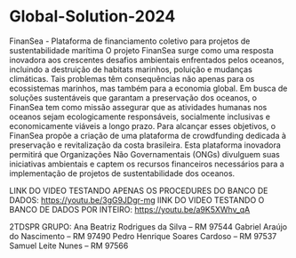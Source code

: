 # Global-Solution-2024
FinanSea - Plataforma de financiamento coletivo para projetos de sustentabilidade marítima 
O projeto FinanSea surge como uma resposta inovadora aos crescentes desafios ambientais enfrentados pelos oceanos, incluindo a destruição de habitats marinhos, poluição e mudanças climáticas. Tais problemas têm consequências não apenas para os ecossistemas marinhos, mas também para a economia global. Em busca de soluções sustentáveis que garantam a preservação dos oceanos, o FinanSea tem como missão assegurar que as atividades humanas nos oceanos sejam ecologicamente responsáveis, socialmente inclusivas e economicamente viáveis a longo prazo.
Para alcançar esses objetivos, o FinanSea propõe a criação de uma plataforma de crowdfunding dedicada à preservação e revitalização da costa brasileira. Esta plataforma inovadora permitirá que Organizações Não Governamentais (ONGs) divulguem suas iniciativas ambientais e captem os recursos financeiros necessários para a implementação de projetos de sustentabilidade dos oceanos.


LINK DO VIDEO TESTANDO APENAS OS PROCEDURES DO BANCO DE DADOS: https://youtu.be/3gG9JDgr-mg
lINK DO VIDEO TESTANDO O BANCO DE DADOS POR INTEIRO: https://youtu.be/a9K5XWhv_qA

2TDSPR
GRUPO:
Ana Beatriz Rodrigues da Silva – RM 97544 
Gabriel Araújo do Nascimento – RM 97490 
Pedro Henrique Soares Cardoso – RM 97537 
Samuel Leite Nunes – RM 97566
